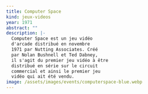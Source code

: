 ```yaml
---
title: Computer Space
kind: jeux-videos
year: 1971
abstract: ""
description: |-
  Computer Space est un jeu vidéo
  d'arcade distribué en novembre
  1971 par Nutting Associates. Créé
  par Nolan Bushnell et Ted Dabney,
  il s'agit du premier jeu vidéo à être
  distribué en série sur le circuit
  commercial et ainsi le premier jeu
  vidéo qui ait été vendu.
image: /assets/images/events/computerspace-blue.webp
---
```


